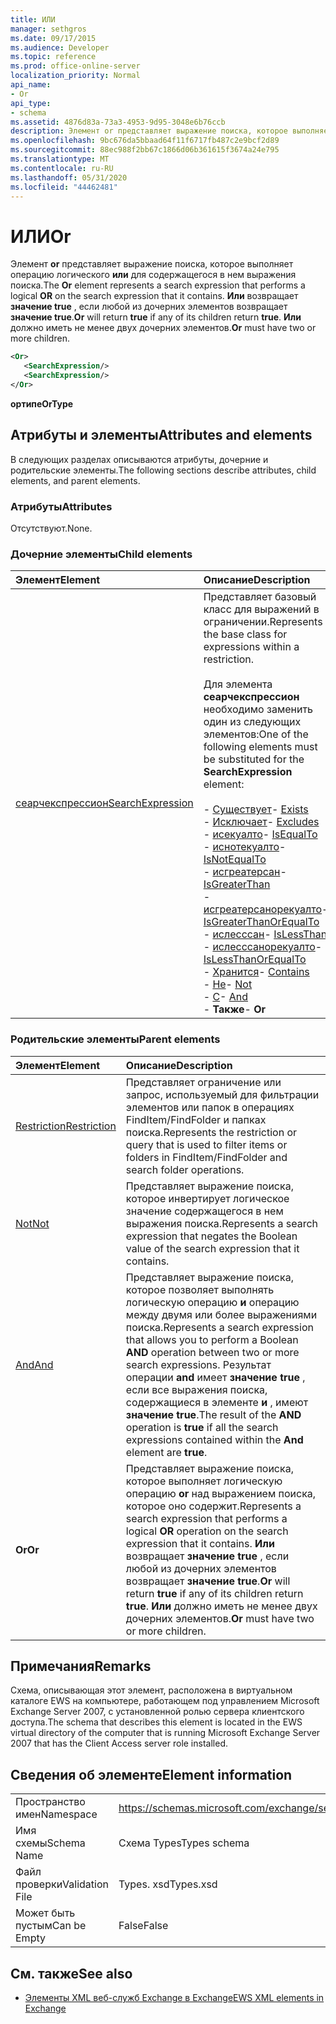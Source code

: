 ```yaml
---
title: ИЛИ
manager: sethgros
ms.date: 09/17/2015
ms.audience: Developer
ms.topic: reference
ms.prod: office-online-server
localization_priority: Normal
api_name:
- Or
api_type:
- schema
ms.assetid: 4876d83a-73a3-4953-9d95-3048e6b76ccb
description: Элемент or представляет выражение поиска, которое выполняет операцию логического или для содержащегося в нем выражения поиска. Или возвращает значение true, если любой из дочерних элементов возвращает значение true. Или должно иметь не менее двух дочерних элементов.
ms.openlocfilehash: 9bc676da5bbaad64f11f6717fb487c2e9bcf2d89
ms.sourcegitcommit: 88ec988f2bb67c1866d06b361615f3674a24e795
ms.translationtype: MT
ms.contentlocale: ru-RU
ms.lasthandoff: 05/31/2020
ms.locfileid: "44462481"
---
```

# <a name="or"></a><span data-ttu-id="0bc42-105">ИЛИ</span><span class="sxs-lookup"><span data-stu-id="0bc42-105">Or</span></span>

<span data-ttu-id="0bc42-106">Элемент **or** представляет выражение поиска, которое выполняет операцию логического **или** для содержащегося в нем выражения поиска.</span><span class="sxs-lookup"><span data-stu-id="0bc42-106">The **Or** element represents a search expression that performs a logical **OR** on the search expression that it contains.</span></span> <span data-ttu-id="0bc42-107">**Или** возвращает **значение true** , если любой из дочерних элементов возвращает **значение true**.</span><span class="sxs-lookup"><span data-stu-id="0bc42-107">**Or** will return **true** if any of its children return **true**.</span></span> <span data-ttu-id="0bc42-108">**Или** должно иметь не менее двух дочерних элементов.</span><span class="sxs-lookup"><span data-stu-id="0bc42-108">**Or** must have two or more children.</span></span> 
  
```xml
<Or>
   <SearchExpression/>
   <SearchExpression/>
</Or>
```

 <span data-ttu-id="0bc42-109">**ортипе**</span><span class="sxs-lookup"><span data-stu-id="0bc42-109">**OrType**</span></span>
## <a name="attributes-and-elements"></a><span data-ttu-id="0bc42-110">Атрибуты и элементы</span><span class="sxs-lookup"><span data-stu-id="0bc42-110">Attributes and elements</span></span>

<span data-ttu-id="0bc42-111">В следующих разделах описываются атрибуты, дочерние и родительские элементы.</span><span class="sxs-lookup"><span data-stu-id="0bc42-111">The following sections describe attributes, child elements, and parent elements.</span></span>
  
### <a name="attributes"></a><span data-ttu-id="0bc42-112">Атрибуты</span><span class="sxs-lookup"><span data-stu-id="0bc42-112">Attributes</span></span>

<span data-ttu-id="0bc42-113">Отсутствуют.</span><span class="sxs-lookup"><span data-stu-id="0bc42-113">None.</span></span>
  
### <a name="child-elements"></a><span data-ttu-id="0bc42-114">Дочерние элементы</span><span class="sxs-lookup"><span data-stu-id="0bc42-114">Child elements</span></span>

|<span data-ttu-id="0bc42-115">**Элемент**</span><span class="sxs-lookup"><span data-stu-id="0bc42-115">**Element**</span></span>|<span data-ttu-id="0bc42-116">**Описание**</span><span class="sxs-lookup"><span data-stu-id="0bc42-116">**Description**</span></span>|
|:-----|:-----|
|[<span data-ttu-id="0bc42-117">сеарчекспрессион</span><span class="sxs-lookup"><span data-stu-id="0bc42-117">SearchExpression</span></span>](searchexpression.md) <br/> | <span data-ttu-id="0bc42-118">Представляет базовый класс для выражений в ограничении.</span><span class="sxs-lookup"><span data-stu-id="0bc42-118">Represents the base class for expressions within a restriction.</span></span> <br/><br/><span data-ttu-id="0bc42-119">Для элемента **сеарчекспрессион** необходимо заменить один из следующих элементов:</span><span class="sxs-lookup"><span data-stu-id="0bc42-119">One of the following elements must be substituted for the **SearchExpression** element:</span></span> <br/> <br/><span data-ttu-id="0bc42-120">- [Существует](exists.md)</span><span class="sxs-lookup"><span data-stu-id="0bc42-120">- [Exists](exists.md)</span></span> <br/><span data-ttu-id="0bc42-121">- [Исключает](excludes.md)</span><span class="sxs-lookup"><span data-stu-id="0bc42-121">- [Excludes](excludes.md)</span></span> <br/><span data-ttu-id="0bc42-122">- [исекуалто](isequalto.md)</span><span class="sxs-lookup"><span data-stu-id="0bc42-122">- [IsEqualTo](isequalto.md)</span></span> <br/><span data-ttu-id="0bc42-123">- [иснотекуалто](isnotequalto.md)</span><span class="sxs-lookup"><span data-stu-id="0bc42-123">- [IsNotEqualTo](isnotequalto.md)</span></span> <br/><span data-ttu-id="0bc42-124">- [исгреатерсан](isgreaterthan.md)</span><span class="sxs-lookup"><span data-stu-id="0bc42-124">- [IsGreaterThan](isgreaterthan.md)</span></span> <br/><span data-ttu-id="0bc42-125">- [исгреатерсанорекуалто](isgreaterthanorequalto.md)</span><span class="sxs-lookup"><span data-stu-id="0bc42-125">- [IsGreaterThanOrEqualTo](isgreaterthanorequalto.md)</span></span> <br/><span data-ttu-id="0bc42-126">- [ислесссан](islessthan.md)</span><span class="sxs-lookup"><span data-stu-id="0bc42-126">- [IsLessThan](islessthan.md)</span></span> <br/><span data-ttu-id="0bc42-127">- [ислесссанорекуалто](islessthanorequalto.md)</span><span class="sxs-lookup"><span data-stu-id="0bc42-127">- [IsLessThanOrEqualTo](islessthanorequalto.md)</span></span> <br/><span data-ttu-id="0bc42-128">- [Хранится](contains.md)</span><span class="sxs-lookup"><span data-stu-id="0bc42-128">- [Contains](contains.md)</span></span> <br/><span data-ttu-id="0bc42-129">- [Не](not.md)</span><span class="sxs-lookup"><span data-stu-id="0bc42-129">- [Not](not.md)</span></span> <br/><span data-ttu-id="0bc42-130">- [С](and.md)</span><span class="sxs-lookup"><span data-stu-id="0bc42-130">- [And](and.md)</span></span> <br/><span data-ttu-id="0bc42-131">- **Также**</span><span class="sxs-lookup"><span data-stu-id="0bc42-131">- **Or**</span></span> <br/> |
   
### <a name="parent-elements"></a><span data-ttu-id="0bc42-132">Родительские элементы</span><span class="sxs-lookup"><span data-stu-id="0bc42-132">Parent elements</span></span>

|<span data-ttu-id="0bc42-133">**Элемент**</span><span class="sxs-lookup"><span data-stu-id="0bc42-133">**Element**</span></span>|<span data-ttu-id="0bc42-134">**Описание**</span><span class="sxs-lookup"><span data-stu-id="0bc42-134">**Description**</span></span>|
|:-----|:-----|
|[<span data-ttu-id="0bc42-135">Restriction</span><span class="sxs-lookup"><span data-stu-id="0bc42-135">Restriction</span></span>](restriction.md) <br/> |<span data-ttu-id="0bc42-136">Представляет ограничение или запрос, используемый для фильтрации элементов или папок в операциях FindItem/FindFolder и папках поиска.</span><span class="sxs-lookup"><span data-stu-id="0bc42-136">Represents the restriction or query that is used to filter items or folders in FindItem/FindFolder and search folder operations.</span></span>  <br/> |
|[<span data-ttu-id="0bc42-137">Not</span><span class="sxs-lookup"><span data-stu-id="0bc42-137">Not</span></span>](not.md) <br/> |<span data-ttu-id="0bc42-138">Представляет выражение поиска, которое инвертирует логическое значение содержащегося в нем выражения поиска.</span><span class="sxs-lookup"><span data-stu-id="0bc42-138">Represents a search expression that negates the Boolean value of the search expression that it contains.</span></span>  <br/> |
|[<span data-ttu-id="0bc42-139">And</span><span class="sxs-lookup"><span data-stu-id="0bc42-139">And</span></span>](and.md) <br/> |<span data-ttu-id="0bc42-140">Представляет выражение поиска, которое позволяет выполнять логическую операцию **и** операцию между двумя или более выражениями поиска.</span><span class="sxs-lookup"><span data-stu-id="0bc42-140">Represents a search expression that allows you to perform a Boolean **AND** operation between two or more search expressions.</span></span> <span data-ttu-id="0bc42-141">Результат операции **and** имеет **значение true** , если все выражения поиска, содержащиеся в элементе **и** , имеют **значение true**.</span><span class="sxs-lookup"><span data-stu-id="0bc42-141">The result of the **AND** operation is **true** if all the search expressions contained within the **And** element are **true**.</span></span>  <br/> |
|<span data-ttu-id="0bc42-142">**Or**</span><span class="sxs-lookup"><span data-stu-id="0bc42-142">**Or**</span></span> <br/> |<span data-ttu-id="0bc42-143">Представляет выражение поиска, которое выполняет логическую операцию **or** над выражением поиска, которое оно содержит.</span><span class="sxs-lookup"><span data-stu-id="0bc42-143">Represents a search expression that performs a logical **OR** operation on the search expression that it contains.</span></span> <span data-ttu-id="0bc42-144">**Или** возвращает **значение true** , если любой из дочерних элементов возвращает **значение true**.</span><span class="sxs-lookup"><span data-stu-id="0bc42-144">**Or** will return **true** if any of its children return **true**.</span></span> <span data-ttu-id="0bc42-145">**Или** должно иметь не менее двух дочерних элементов.</span><span class="sxs-lookup"><span data-stu-id="0bc42-145">**Or** must have two or more children.</span></span>  <br/> |
   
## <a name="remarks"></a><span data-ttu-id="0bc42-146">Примечания</span><span class="sxs-lookup"><span data-stu-id="0bc42-146">Remarks</span></span>

<span data-ttu-id="0bc42-147">Схема, описывающая этот элемент, расположена в виртуальном каталоге EWS на компьютере, работающем под управлением Microsoft Exchange Server 2007, с установленной ролью сервера клиентского доступа.</span><span class="sxs-lookup"><span data-stu-id="0bc42-147">The schema that describes this element is located in the EWS virtual directory of the computer that is running Microsoft Exchange Server 2007 that has the Client Access server role installed.</span></span>
  
## <a name="element-information"></a><span data-ttu-id="0bc42-148">Сведения об элементе</span><span class="sxs-lookup"><span data-stu-id="0bc42-148">Element information</span></span>

|||
|:-----|:-----|
|<span data-ttu-id="0bc42-149">Пространство имен</span><span class="sxs-lookup"><span data-stu-id="0bc42-149">Namespace</span></span>  <br/> |https://schemas.microsoft.com/exchange/services/2006/types  <br/> |
|<span data-ttu-id="0bc42-150">Имя схемы</span><span class="sxs-lookup"><span data-stu-id="0bc42-150">Schema Name</span></span>  <br/> |<span data-ttu-id="0bc42-151">Схема Types</span><span class="sxs-lookup"><span data-stu-id="0bc42-151">Types schema</span></span>  <br/> |
|<span data-ttu-id="0bc42-152">Файл проверки</span><span class="sxs-lookup"><span data-stu-id="0bc42-152">Validation File</span></span>  <br/> |<span data-ttu-id="0bc42-153">Types. xsd</span><span class="sxs-lookup"><span data-stu-id="0bc42-153">Types.xsd</span></span>  <br/> |
|<span data-ttu-id="0bc42-154">Может быть пустым</span><span class="sxs-lookup"><span data-stu-id="0bc42-154">Can be Empty</span></span>  <br/> |<span data-ttu-id="0bc42-155">False</span><span class="sxs-lookup"><span data-stu-id="0bc42-155">False</span></span>  <br/> |
   
## <a name="see-also"></a><span data-ttu-id="0bc42-156">См. также</span><span class="sxs-lookup"><span data-stu-id="0bc42-156">See also</span></span>

- [<span data-ttu-id="0bc42-157">Элементы XML веб-служб Exchange в Exchange</span><span class="sxs-lookup"><span data-stu-id="0bc42-157">EWS XML elements in Exchange</span></span>](ews-xml-elements-in-exchange.md)

